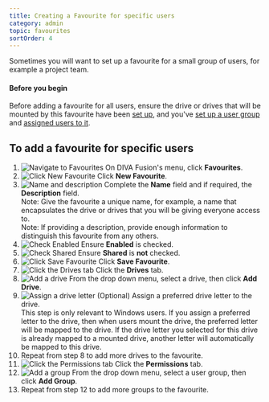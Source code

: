 ```yaml
---
title: Creating a Favourite for specific users
category: admin
topic: favourites
sortOrder: 4
---
```


Sometimes you will want to set up a favourite for a small group of users, for example a project team.

<div class="note note--default note--collapse">
	<h4 class="note__title"><i class="fa fa-hand-stop-o"></i> Before you begin</h4>
	<div class="note__body">
		<p>Before adding a favourite for all users, ensure the drive or drives that will be mounted by this favourite have been <a href="/v2/articles/creating-a-new-drive.html">set up</a>, and you've <a href="/v2/articles/setting-up-a-user-group.html">set up a user group</a> and <a href="/v2/articles/adding-a-user-to-a-group.html">assigned users to it</a>.</p>
	</div>
</div>

## To add a favourite for specific users

1. ![Navigate to Favourites](/images/v2/favourites/favourites-menu.png)
	On DIVA Fusion's menu, click **Favourites**.
2. ![Click New Favourite](/images/v2/favourites/new-btn.png)
	Click **New Favourite**.
3. ![Name and description](/images/v2/favourites/new-name.png)
	Complete the **Name** field and if required, the **Description** field.
	<div class="text-muted">Note: Give the favourite a unique name, for example, a name that encapsulates the drive or drives that you will be giving everyone access to.</div>
	<div class="text-muted">Note: If providing a description, provide enough information to distinguish this favourite from any others.</div>
4. ![Check Enabled](/images/v2/favourites/new-enabled.png)
	Ensure **Enabled** is checked.
5. ![Check Shared](/images/v2/favourites/new-shared-not-checked.png)
	Ensure **Shared** is **not** checked.
6. ![Click Save Favourite](/images/v2/favourites/new-save-btn.png)
	Click **Save Favourite**.
7. ![Click the Drives tab](/images/v2/favourites/new-drives-tab.png)
	Click the **Drives** tab.
8. ![Add a drive](/images/v2/favourites/new-drives-add.png)
	From the drop down menu, select a drive, then click **<i class="fa fa-plus"></i> Add Drive**.
9. ![Assign a drive letter](/images/v2/favourites/new-drive-letter.png)
	(Optional) Assign a preferred drive letter to the drive.
	<div class="text-muted">This step is only relevant to Windows users. If you assign a preferred letter to the drive, then when users mount the drive, the preferred letter will be mapped to the drive. If the drive letter you selected for this drive is already mapped to a mounted drive, another letter will automatically be mapped to this drive.</div>
10. Repeat from step 8 to add more drives to the favourite.
11. ![Click the Permissions tab](/images/v2/favourites/new-permissions-tab.png)
	Click the **Permissions** tab.
12. ![Add a group](/images/v2/favourites/new-group-select.png)
	From the drop down menu, select a user group, then click **<i class="fa fa-plus"></i> Add Group**.
13. Repeat from step 12 to add more groups to the favourite.
